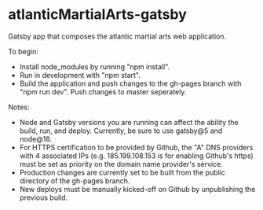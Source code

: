 # atlanticMartialArts-gatsby

Gatsby app that composes the atlantic martial arts web application.

To begin:

- Install node_modules by running "npm install".
- Run in development with "npm start".
- Build the application and push changes to the gh-pages branch with "npm run dev". Push changes to master seperately.

Notes:

- Node and Gatsby versions you are running can affect the ability the build, run, and deploy. Currently, be sure to use gatsby@5 and node@18.
- For HTTPS certification to be provided by Github, the "A" DNS providers with 4 associated IPs (e.g. 185.199.108.153 is for enabling Github's https) must be set as priority on the domain name provider's service.
- Production changes are currently set to be built from the public directory of the gh-pages branch.
- New deploys must be manually kicked-off on Github by unpublishing the previous build.
